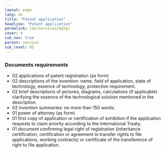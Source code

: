```yaml
---
layout: page
lang: en
title: "Patent application"
headline: "Patent application"
permalink: /en/services/bqtg/
cover: #
sub_nav: true
parent: service
sub_level: 05
---
```


### Documents requirements
- 02 applications of patent registration (as form)
- 02 descriptions of the invention: name, field of application, state of technology, essence of technology, protection requirement.
- 02 brief descriptions of pictures, diagrams, calculations (if applicable) clarifying the essence of the technological solution mentioned in the description.
- 02 invention summaries: no more than 150 words.
- 01 power of attorney (as form)
- 01 first copy of application or certification of exhibition if the application requests to claim priority according to the International Treaty.  
- 01 document confirming legal right of registration (inheritance certification, certification or agreement to transfer rights to file applications, working contracts) or certificate of the transference of right to file application.